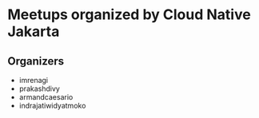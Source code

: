 # Meetups organized by Cloud Native Jakarta

## Organizers
- imrenagi
- prakashdivy
- armandcaesario
- indrajatiwidyatmoko
